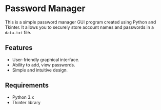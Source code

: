 # Password Manager

This is a simple password manager GUI program created using Python and Tkinter. It allows you to securely store account names and passwords in a `data.txt` file.

## Features

- User-friendly graphical interface.
- Ability to add, view passwords.
- Simple and intuitive design.

## Requirements

- Python 3.x
- Tkinter library
